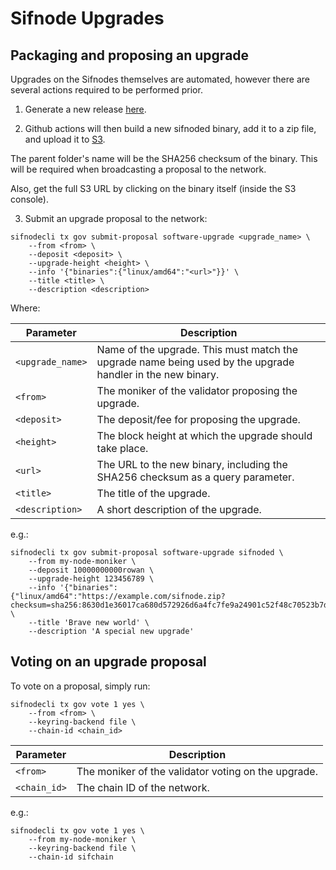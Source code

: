 # Sifnode Upgrades

## Packaging and proposing an upgrade

Upgrades on the Sifnodes themselves are automated, however there are several actions required to be performed prior.

1. Generate a new release [here](https://github.com/Sifchain/sifnode/releases).

2. Github actions will then build a new sifnoded binary, add it to a zip file, and upload it to [S3](https://s3.console.aws.amazon.com/s3/buckets/finance.sifchain.release?region=us-west-2&tab=objects).

The parent folder's name will be the SHA256 checksum of the binary. This will be required when broadcasting a proposal to the network. 

Also, get the full S3 URL by clicking on the binary itself (inside the S3 console).  

3. Submit an upgrade proposal to the network:

```
sifnodecli tx gov submit-proposal software-upgrade <upgrade_name> \
    --from <from> \
    --deposit <deposit> \
    --upgrade-height <height> \
    --info '{"binaries":{"linux/amd64":"<url>"}}' \
    --title <title> \
    --description <description>
```

Where:

| Parameter | Description |
|-----------|-------------|
| `<upgrade_name>` | Name of the upgrade. This must match the upgrade name being used by the upgrade handler in the new binary. |
| `<from>` | The moniker of the validator proposing the upgrade. |
| `<deposit>` | The deposit/fee for proposing the upgrade. |
| `<height>` | The block height at which the upgrade should take place. |
| `<url>` | The URL to the new binary, including the SHA256 checksum as a query parameter. |
| `<title>` | The title of the upgrade. |
| `<description>` | A short description of the upgrade. |

e.g.:

```
sifnodecli tx gov submit-proposal software-upgrade sifnoded \
    --from my-node-moniker \
    --deposit 10000000000rowan \
    --upgrade-height 123456789 \
    --info '{"binaries":{"linux/amd64":"https://example.com/sifnode.zip?checksum=sha256:8630d1e36017ca680d572926d6a4fc7fe9a24901c52f48c70523b7d44ad0cfb2"}}' \
    --title 'Brave new world' \
    --description 'A special new upgrade'
```

## Voting on an upgrade proposal

To vote on a proposal, simply run:

```
sifnodecli tx gov vote 1 yes \
    --from <from> \
    --keyring-backend file \
    --chain-id <chain_id>
```

| Parameter | Description |
|-----------|-------------|
| `<from>` | The moniker of the validator voting on the upgrade. |
| `<chain_id>` | The chain ID of the network. |

e.g.:
 
```
sifnodecli tx gov vote 1 yes \
    --from my-node-moniker \
    --keyring-backend file \
    --chain-id sifchain
```
